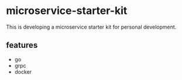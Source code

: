 # microservice-starter-kit
This is developing a microservice starter kit for personal development.

## features
- go
- grpc
- docker